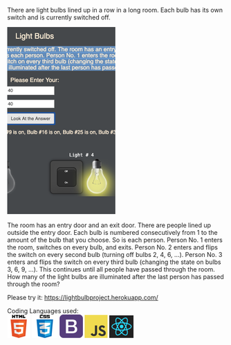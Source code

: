 There are light bulbs lined up in a row in a long room. Each bulb has its own switch and is currently switched off. 

![Portfolio About](images/lightBulbs.png)

The room has an entry door and an exit door. There are people lined up outside the entry door. Each bulb is numbered consecutively from 1 to the amount of the bulb that you choose. So is each person. Person No. 1 enters the room, switches on every bulb, and exits. Person No. 2 enters and flips the switch on every second bulb (turning off bulbs 2, 4, 6, ...). Person No. 3 enters and flips the switch on every third bulb (changing the state on bulbs 3, 6, 9, ...). This continues until all people have passed through the room. How many of the light bulbs are illuminated after the last person has passed through the room?

Please try it:
https://lightbulbproject.herokuapp.com/

Coding Languages used:
<br>
![Portfolio About](images/html1.png)
![Portfolio About](images/css2.jpg)
![Portfolio About](images/bootstrap4.png)
![Portfolio About](images/javascript3.png)
![Portfolio About](images/blackReact.png)